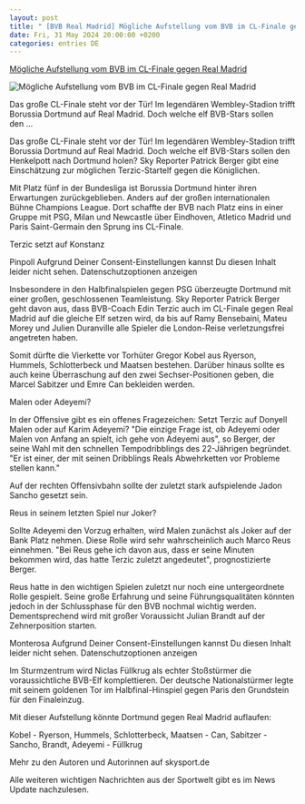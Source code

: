 ```yaml
---
layout: post
title: " [BVB Real Madrid] Mögliche Aufstellung vom BVB im CL-Finale gegen Real Madrid"
date: Fri, 31 May 2024 20:00:00 +0200
categories: entries DE
---
```

[Mögliche Aufstellung vom BVB im CL-Finale gegen Real Madrid](https://sport.sky.de/fussball/artikel/moegliche-aufstellung-vom-bvb-im-cl-finale-gegen-real-madrid/13146121/34171)

![Mögliche Aufstellung vom BVB im CL-Finale gegen Real Madrid](https://e6.365dm.de/24/05/1600x900/skysport_de-reus-bvb_6570883.jpg?20240531225348)

Das große CL-Finale steht vor der Tür! Im legendären Wembley-Stadion trifft Borussia Dortmund auf Real Madrid. Doch welche elf BVB-Stars sollen den ...

Das große CL-Finale steht vor der Tür! Im legendären Wembley-Stadion trifft Borussia Dortmund auf Real Madrid. Doch welche elf BVB-Stars sollen den Henkelpott nach Dortmund holen? Sky Reporter Patrick Berger gibt eine Einschätzung zur möglichen Terzic-Startelf gegen die Königlichen.

Mit Platz fünf in der Bundesliga ist Borussia Dortmund hinter ihren Erwartungen zurückgeblieben. Anders auf der großen internationalen Bühne Champions League. Dort schaffte der BVB nach Platz eins in einer Gruppe mit PSG, Milan und Newcastle über Eindhoven, Atletico Madrid und Paris Saint-Germain den Sprung ins CL-Finale.

Terzic setzt auf Konstanz

Pinpoll Aufgrund Deiner Consent-Einstellungen kannst Du diesen Inhalt leider nicht sehen. Datenschutzoptionen anzeigen

Insbesondere in den Halbfinalspielen gegen PSG überzeugte Dortmund mit einer großen, geschlossenen Teamleistung. Sky Reporter Patrick Berger geht davon aus, dass BVB-Coach Edin Terzic auch im CL-Finale gegen Real Madrid auf die gleiche Elf setzen wird, da bis auf Ramy Bensebaini, Mateu Morey und Julien Duranville alle Spieler die London-Reise verletzungsfrei angetreten haben.

Somit dürfte die Vierkette vor Torhüter Gregor Kobel aus Ryerson, Hummels, Schlotterbeck und Maatsen bestehen. Darüber hinaus sollte es auch keine Überraschung auf den zwei Sechser-Positionen geben, die Marcel Sabitzer und Emre Can bekleiden werden.

Malen oder Adeyemi?

In der Offensive gibt es ein offenes Fragezeichen: Setzt Terzic auf Donyell Malen oder auf Karim Adeyemi? "Die einzige Frage ist, ob Adeyemi oder Malen von Anfang an spielt, ich gehe von Adeyemi aus", so Berger, der seine Wahl mit den schnellen Tempodribblings des 22-Jährigen begründet. "Er ist einer, der mit seinen Dribblings Reals Abwehrketten vor Probleme stellen kann."

Auf der rechten Offensivbahn sollte der zuletzt stark aufspielende Jadon Sancho gesetzt sein.

Reus in seinem letzten Spiel nur Joker?

Sollte Adeyemi den Vorzug erhalten, wird Malen zunächst als Joker auf der Bank Platz nehmen. Diese Rolle wird sehr wahrscheinlich auch Marco Reus einnehmen. "Bei Reus gehe ich davon aus, dass er seine Minuten bekommen wird, das hatte Terzic zuletzt angedeutet", prognostizierte Berger.

Reus hatte in den wichtigen Spielen zuletzt nur noch eine untergeordnete Rolle gespielt. Seine große Erfahrung und seine Führungsqualitäten könnten jedoch in der Schlussphase für den BVB nochmal wichtig werden. Dementsprechend wird mit großer Voraussicht Julian Brandt auf der Zehnerposition starten.

Monterosa Aufgrund Deiner Consent-Einstellungen kannst Du diesen Inhalt leider nicht sehen. Datenschutzoptionen anzeigen

Im Sturmzentrum wird Niclas Füllkrug als echter Stoßstürmer die voraussichtliche BVB-Elf komplettieren. Der deutsche Nationalstürmer legte mit seinem goldenen Tor im Halbfinal-Hinspiel gegen Paris den Grundstein für den Finaleinzug.

Mit dieser Aufstellung könnte Dortmund gegen Real Madrid auflaufen:

Kobel - Ryerson, Hummels, Schlotterbeck, Maatsen - Can, Sabitzer - Sancho, Brandt, Adeyemi - Füllkrug

Mehr zu den Autoren und Autorinnen auf skysport.de

Alle weiteren wichtigen Nachrichten aus der Sportwelt gibt es im News Update nachzulesen.

